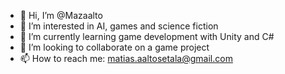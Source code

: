 - 👋 Hi, I’m @Mazaalto
- 👀 I’m interested in AI, games and science fiction
- 🌱 I’m currently learning game development with Unity and C#
- 💞️ I’m looking to collaborate on a game project
- 📫 How to reach me: matias.aaltosetala@gmail.com

<!---
Mazaalto/Mazaalto is a ✨ special ✨ repository because its `README.md` (this file) appears on your GitHub profile.
You can click the Preview link to take a look at your changes.
--->
